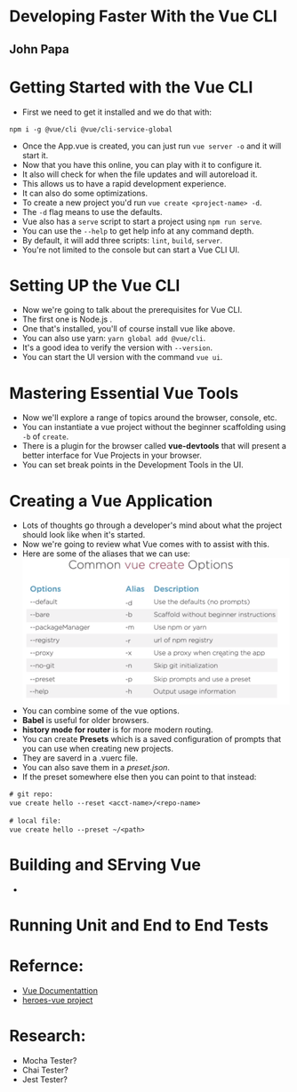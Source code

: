 # Developing Faster With the Vue CLI
## John Papa

# Getting Started with the Vue CLI
- First we need to get it installed and we do that with:
```
npm i -g @vue/cli @vue/cli-service-global
```
- Once the App.vue is created, you can just run `vue server -o` and it will start it.
- Now that you have this online, you can play with it to configure it.
- It also will check for when the file updates and will autoreload it.
- This allows us to have a rapid development experience.
- It can also do some optimizations.
- To create a new project you'd run `vue create <project-name> -d`.
- The `-d` flag means to use the defaults.
- Vue also has a `serve` script to start a project using `npm run serve`.
- You can use the `--help` to get help info at any command depth.
- By default, it will add three scripts: `lint`, `build`, `server`.
- You're not limited to the console but can start a Vue CLI UI.


# Setting UP the Vue CLI
- Now we're going to talk about the prerequisites for Vue CLI.
- The first one is Node.js .
- One that's installed, you'll of course install vue like above.
- You can also use yarn: `yarn global add @vue/cli`.
- It's a good idea to verify the version with `--version`.
- You can start the UI version with the command `vue ui`.


# Mastering Essential Vue Tools
- Now we'll explore a range of topics around the browser, console, etc.
- You can instantiate a vue project without the beginner scaffolding using `-b` of `create`.
- There is a plugin for the browser called **vue-devtools** that will present a better interface for Vue Projects in your browser.
- You can set break points in the Development Tools in the UI.


# Creating a Vue Application
- Lots of thoughts go through a developer's mind about what the project should look like when it's started.
- Now we're going to review what Vue comes with to assist with this.
- Here are some of the aliases that we can use:
![Listing of some Aliases](images/common-vue-create-options.png)
- You can combine some of the vue options.
- **Babel** is useful for older browsers.
- **history mode for router** is for more modern routing.
- You can create **Presets** which is a saved configuration of prompts that you can use when creating new projects.
- They are saverd in a .vuerc file.
- You can also save them in a *preset.json*.
- If the preset somewhere else then you can point to that instead:
```
# git repo:
vue create hello --reset <acct-name>/<repo-name>

# local file:
vue create hello --preset ~/<path>
```


# Building and SErving Vue
- 



# Running Unit and End to End Tests

# Refernce:
- [Vue Documentattion](https://vuejs.org)
- [heroes-vue project](https://github.com/johnpapa/heroes-vue)


# Research:
- Mocha Tester?
- Chai Tester?
- Jest Tester?
